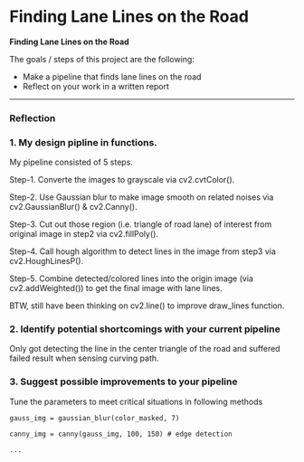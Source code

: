 # **Finding Lane Lines on the Road** 

**Finding Lane Lines on the Road**

The goals / steps of this project are the following:
* Make a pipeline that finds lane lines on the road
* Reflect on your work in a written report


[//]: # (Image References)

[image1]: ./examples/grayscale.jpg "Grayscale"

---

### Reflection

### 1. My design pipline in functions.

My pipeline consisted of 5 steps. 

Step-1. Converte the images to grayscale via cv2.cvtColor().

Step-2. Use Gaussian blur to make image smooth on related noises via cv2.GaussianBlur() & cv2.Canny().

Step-3. Cut out those region (i.e. triangle of road lane) of interest from original image in step2 via cv2.fillPoly().

Step-4. Call hough algorithm to detect lines in the image from step3 via cv2.HoughLinesP().

Step-5. Combine detected/colored lines into the origin image (via cv2.addWeighted()) to get the final image with lane lines.

BTW, still have been thinking on cv2.line() to improve draw_lines function.

### 2. Identify potential shortcomings with your current pipeline

Only got detecting the line in the center triangle of the road and suffered failed result when sensing curving path.

### 3. Suggest possible improvements to your pipeline

Tune the parameters to meet critical situations in following methods

    gauss_img = gaussian_blur(color_masked, 7)
    
    canny_img = canny(gauss_img, 100, 150) # edge detection
    
    ...
